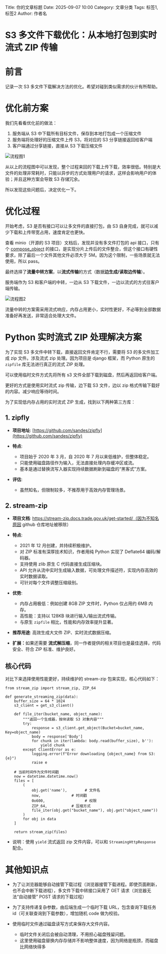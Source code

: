 Title: 你的文章标题
Date: 2025-09-07 10:00
Category: 文章分类
Tags: 标签1, 标签2
Author: 作者名

# S3 多文件下载优化：从本地打包到实时流式 ZIP 传输

# 前言

记录一次 S3 多文件下载解决方法的优化。希望对碰到类似需求的伙计有所帮助。

# 优化前方案

我们先看看优化前的做法：

1. 服务端从 S3 中下载所有目标文件，保存到本地打包成一个压缩文件
2. 服务端将处理好的压缩文件上传 S3，将对应的 S3 分享链接返回给客户端
3. 客户端通过分享链接，直接从 S3 下载压缩文件

![流程图1](/static/CbxYbJcYDo79yWx4cM7ciowpn5f.png)

从以上的流程图中可以发现，整个过程来回的下载上传下载，效率很低。特别是大文件的处理非常耗时，只能以异步的方式处理用户的请求，这样会影响用户的体验；并且这种方案会导致 S3 存储冗余。

所以发现这些问题后，决定优化一下。

# 优化过程

开始考虑，S3 是否有接口可以让多文件的直接打包，由 S3 自身完成，就可以减少下载和上传带宽占用，速度肯定也更快。

查看 minio（开源的 S3 项目）文档后，发现并没有多文件打包的 api 接口，只有个 [compose_object](https://docs.min.io/community/minio-object-store/developers/python/API.html#compose_object) 的接口，是实现分片上传后的文件整合，但这个接口有硬性要求，除了最后一个文件其他文件必须大于 5M。因为这个限制，一些场景就无法使用，所以 pass。

最终选择了<strong>流量中转方案</strong>，以<strong>流式传输</strong>的方式（数据<strong>边生成/读取边传输</strong>）。

服务端作为 S3 和客户端的中转，一边从 S3 下载文件，一边以流式的方式往客户端传输。

![流程图2](/static/Ui8MbCtHkoDNbixn2uQcZs7wnxd.png)

流量中转的方案需采用流式响应，内存占用更小，实时性更好，不必等到全部数据准备好再发送，非常适合处理大文件。

# Python 实时流式 ZIP 处理解决方案

为了实现 S3 多文件中转下载，直接返回文件肯定不行，需要将 S3 的多文件加工成 zip 文件。涉及流式 zip 处理。因为项目是 django 框架，而 Python 原生的 `zipfile` 库无法进行真正的流式 ZIP 处理。

可以使用临时文件方式先将所有 s3 文件全部下载到磁盘，然后再返回给客户端。

更好的方式是使用实时流式 zip 传输，边下载 S3 文件，边以 zip 格式传输下载好的内容。减少响应等待时间。

为了实现低内存占用的实时流式 ZIP 生成，找到以下两种第三方库：

## 1. <strong>zipfly</strong>

- <strong>项目地址</strong>: [https://github.com/sandes/zipfly](https://github.com/sandes/zipfly)
- <strong>特点</strong>:

  - 项目始于 2020 年 3 月，自 2020 年 7 月以来低维护，但整体稳定。
  - 只能使用磁盘路径作为输入，无法直接处理内存缓冲区或流。
  - 基本是通过替换流写入器实现持续数据刷新到磁盘的“黑客式”方案。
- <strong>评估</strong>:

  - 虽然知名，但限制较多，不推荐用于高效内存管理场景。

## 2. <strong>stream-zip</strong>

- <strong>项目文档</strong>: https://stream-zip.docs.trade.gov.uk/get-started/（因为不知名原因 github 仓库地址被移除）
- <strong>特点</strong>:

  - 2021 年 12 月创建，并持续积极维护。
  - 对 ZIP 标准有深厚技术知识，作者用纯 Python 实现了 Deflate64 编码/解码器。
  - 支持使用 zlib 原生 C 代码直接生成压缩块。
  - API 允许从流中实时生成输入数据，可处理文件描述符，实现内存高效的实时数据读取。
  - 可针对每个文件调整压缩级别。
- <strong>优势</strong>:

  - 内存占用极低：例如创建 8GB ZIP 文件时，Python 仅占用约 6MB 内存。
  - 高性能：支持以 128KB 块进行输入/输出流式传输。
  - 与原生 `zipfile` 相比，性能和内存效率提升显著。
- <strong>推荐用途</strong>: 高效生成大文件 ZIP、实时流式数据压缩。
- <strong>扩展：</strong>如果还需要 <strong>流式解压缩</strong>，同一作者提供的相关项目也是最佳选择，代码安全、符合 ZIP 标准、维护良好。

## 核心代码

对比下来选择使用性能更好，持续维护的 stream-zip 包来实现，核心代码如下：

```
from stream_zip import stream_zip, ZIP_64
 
def generate_streaming_zip(data):
    buffer_size = 64 * 1024
    s3_client = get_s3_client()

    def file_iter(bucket_name, object_name):
        """返回一个生成器，按块读取 S3 对象内容"""
        try:
            response = s3_client.get_object(Bucket=bucket_name, Key=object_name)
            body = response['Body']
            for chunk in iter(lambda: body.read(buffer_size), b''):
                yield chunk
        except ClientError as e:
            logging.error(f"Error downloading {object_name} from S3: {e}")
            raise e

    # 当前时间作为文件时间戳
    now = datetime.datetime.now()
    files = [
        (
            obj.get('name'),        # 文件名
            now,              # 时间戳
            0o600,                  # 权限
            ZIP_64,           # 压缩方式
            file_iter(obj.get("bucket_name"), obj.get("object_name"))
        )
        for obj in data
    ]

    return stream_zip(files)
```

- 说明：使用 `yield` 流式返回 zip 文件内容，可以和 `StreamingHttpResponse` 配合。

# 其他知识点

- 为了让浏览器能够自动接管下载过程（浏览器接管下载进程。即使页面刷新，也不会中断下载进程），多文件下载中转接口采用了 GET 请求（浏览器无法“自动接管” POST 请求的下载过程）
- 为了支持传递复杂参数，由后端生成一个临时下载 URL，包含查询下载任务 id（可关联查询到下载参数），增加随机 code 做为校验。
- 使用临时文件通过磁盘读写方式来保存大文件内容。

  - 临时文件关闭后会被自动清理，不用担心磁盘残留问题。
  - 这里使用磁盘替换内存存储并不影响整体速度，因为网络是瓶颈，而磁盘比网络快得多
